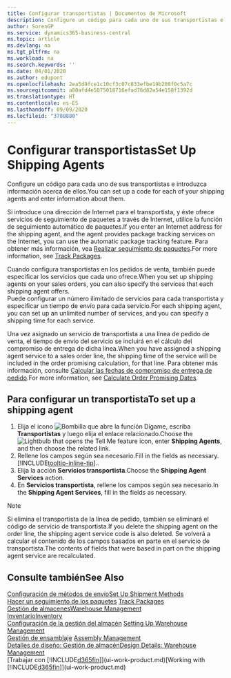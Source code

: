 ```yaml
---
title: Configurar transportistas | Documentos de Microsoft
description: Configure un código para cada uno de sus transportistas e introduzca información acerca de ellos.
author: SorenGP
ms.service: dynamics365-business-central
ms.topic: article
ms.devlang: na
ms.tgt_pltfrm: na
ms.workload: na
ms.search.keywords: ''
ms.date: 04/01/2020
ms.author: edupont
ms.openlocfilehash: 2ea5d9fce1c10cf3c07c833efbe19b208f0c5a7c
ms.sourcegitcommit: a80afd4e5075018716efad76d82a54e158f1392d
ms.translationtype: HT
ms.contentlocale: es-ES
ms.lasthandoff: 09/09/2020
ms.locfileid: "3788880"
---
```

# <a name="set-up-shipping-agents"></a><span data-ttu-id="b9b71-103">Configurar transportistas</span><span class="sxs-lookup"><span data-stu-id="b9b71-103">Set Up Shipping Agents</span></span>
<span data-ttu-id="b9b71-104">Configure un código para cada uno de sus transportistas e introduzca información acerca de ellos.</span><span class="sxs-lookup"><span data-stu-id="b9b71-104">You can set up a code for each of your shipping agents and enter information about them.</span></span>  

<span data-ttu-id="b9b71-105">Si introduce una dirección de Internet para el transportista, y éste ofrece servicios de seguimiento de paquetes a través de Internet, utilice la función de seguimiento automático de paquetes.</span><span class="sxs-lookup"><span data-stu-id="b9b71-105">If you enter an Internet address for the shipping agent, and the agent provides package tracking services on the Internet, you can use the automatic package tracking feature.</span></span> <span data-ttu-id="b9b71-106">Para obtener más información, vea [Realizar seguimiento de paquetes](sales-how-track-packages.md).</span><span class="sxs-lookup"><span data-stu-id="b9b71-106">For more information, see [Track Packages](sales-how-track-packages.md).</span></span>

<span data-ttu-id="b9b71-107">Cuando configura transportistas en los pedidos de venta, también puede especificar los servicios que cada uno ofrece.</span><span class="sxs-lookup"><span data-stu-id="b9b71-107">When you set up shipping agents on your sales orders, you can also specify the services that each shipping agent offers.</span></span>  
<span data-ttu-id="b9b71-108">Puede configurar un número ilimitado de servicios para cada transportista y especificar un tiempo de envío para cada servicio.</span><span class="sxs-lookup"><span data-stu-id="b9b71-108">For each shipping agent, you can set up an unlimited number of services, and you can specify a shipping time for each service.</span></span>  

<span data-ttu-id="b9b71-109">Una vez asignado un servicio de transportista a una línea de pedido de venta, el tiempo de envío del servicio se incluirá en el cálculo del compromiso de entrega de dicha línea.</span><span class="sxs-lookup"><span data-stu-id="b9b71-109">When you have assigned a shipping agent service to a sales order line, the shipping time of the service will be included in the order promising calculation, for that line.</span></span> <span data-ttu-id="b9b71-110">Para obtener más información, consulte [Calcular las fechas de compromiso de entrega de pedido](sales-how-to-calculate-order-promising-dates.md).</span><span class="sxs-lookup"><span data-stu-id="b9b71-110">For more information, see [Calculate Order Promising Dates](sales-how-to-calculate-order-promising-dates.md).</span></span>

## <a name="to-set-up-a-shipping-agent"></a><span data-ttu-id="b9b71-111">Para configurar un transportista</span><span class="sxs-lookup"><span data-stu-id="b9b71-111">To set up a shipping agent</span></span>  
1.  <span data-ttu-id="b9b71-112">Elija el icono ![Bombilla que abre la función Dígame](media/ui-search/search_small.png "Dígame qué desea hacer"), escriba **Transportistas** y luego elija el enlace relacionado.</span><span class="sxs-lookup"><span data-stu-id="b9b71-112">Choose the ![Lightbulb that opens the Tell Me feature](media/ui-search/search_small.png "Tell me what you want to do") icon, enter **Shipping Agents**, and then choose the related link.</span></span>  
2.  <span data-ttu-id="b9b71-113">Rellene los campos según sea necesario.</span><span class="sxs-lookup"><span data-stu-id="b9b71-113">Fill in the fields as necessary.</span></span> [!INCLUDE[tooltip-inline-tip](includes/tooltip-inline-tip_md.md)]<span data-ttu-id="b9b71-114">.</span><span class="sxs-lookup"><span data-stu-id="b9b71-114">.</span></span>  
3.  <span data-ttu-id="b9b71-115">Elija la acción **Servicios transportista**.</span><span class="sxs-lookup"><span data-stu-id="b9b71-115">Choose the **Shipping Agent Services** action.</span></span>
4. <span data-ttu-id="b9b71-116">En **Servicios transportista**, rellene los campos según sea necesario.</span><span class="sxs-lookup"><span data-stu-id="b9b71-116">In the **Shipping Agent Services**, fill in the fields as necessary.</span></span>

> [!NOTE]  
>  <span data-ttu-id="b9b71-117">Si elimina el transportista de la línea de pedido, también se eliminará el código de servicio de transportista.</span><span class="sxs-lookup"><span data-stu-id="b9b71-117">If you delete the shipping agent on the order line, the shipping agent service code is also deleted.</span></span> <span data-ttu-id="b9b71-118">Se volverá a calcular el contenido de los campos basados en parte en el servicio de transportista.</span><span class="sxs-lookup"><span data-stu-id="b9b71-118">The contents of fields that were based in part on the shipping agent service are recalculated.</span></span>  

## <a name="see-also"></a><span data-ttu-id="b9b71-119">Consulte también</span><span class="sxs-lookup"><span data-stu-id="b9b71-119">See Also</span></span>
[<span data-ttu-id="b9b71-120">Configuración de métodos de envío</span><span class="sxs-lookup"><span data-stu-id="b9b71-120">Set Up Shipment Methods</span></span>](sales-how-set-up-shipment-methods.md)  
<span data-ttu-id="b9b71-121">[Hacer un seguimiento de los paquetes](sales-how-track-packages.md)  </span><span class="sxs-lookup"><span data-stu-id="b9b71-121">[Track Packages](sales-how-track-packages.md)  </span></span>  
[<span data-ttu-id="b9b71-122">Gestión de almacenes</span><span class="sxs-lookup"><span data-stu-id="b9b71-122">Warehouse Management</span></span>](warehouse-manage-warehouse.md)  
[<span data-ttu-id="b9b71-123">Inventario</span><span class="sxs-lookup"><span data-stu-id="b9b71-123">Inventory</span></span>](inventory-manage-inventory.md)  
<span data-ttu-id="b9b71-124">[Configuración de la gestión del almacén](warehouse-setup-warehouse.md)   </span><span class="sxs-lookup"><span data-stu-id="b9b71-124">[Setting Up Warehouse Management](warehouse-setup-warehouse.md)   </span></span>  
<span data-ttu-id="b9b71-125">[Gestión de ensamblaje](assembly-assemble-items.md)  </span><span class="sxs-lookup"><span data-stu-id="b9b71-125">[Assembly Management](assembly-assemble-items.md)  </span></span>  
[<span data-ttu-id="b9b71-126">Detalles de diseño: Gestión de almacén</span><span class="sxs-lookup"><span data-stu-id="b9b71-126">Design Details: Warehouse Management</span></span>](design-details-warehouse-management.md)  
<span data-ttu-id="b9b71-127">[Trabajar con [!INCLUDE[d365fin](includes/d365fin_md.md)]](ui-work-product.md)</span><span class="sxs-lookup"><span data-stu-id="b9b71-127">[Working with [!INCLUDE[d365fin](includes/d365fin_md.md)]](ui-work-product.md)</span></span>  
